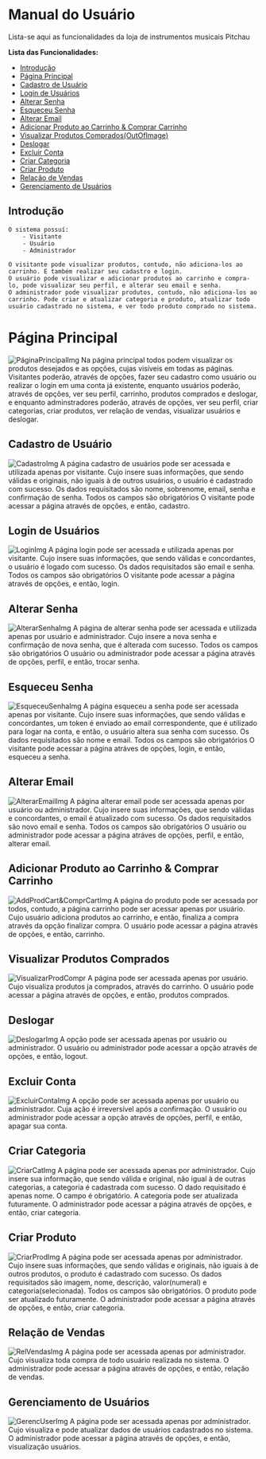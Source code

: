 <!-- Atualizar imagens -->

# Manual do Usuário

Lista-se aqui as funcionalidades da loja de instrumentos musicais Pitchau

**Lista das Funcionalidades:**
 - [Introdução](#Introdução)
 - [Página Principal](#Págin-Principal)
 - [Cadastro de Usuário](#Cadastro-de-Usuário)
 - [Login de Usuários](#Login-de-Usuários)
 - [Alterar Senha](#Alterar-Senha)
 - [Esqueceu Senha](#Esqueceu-Senha)
 - [Alterar Email](#Alterar-Email)
 - [Adicionar Produto ao Carrinho & Comprar Carrinho](#Adicionar-Produto-ao-Carrinho-&-Comprar-Carrinho)
 - [Visualizar Produtos Comprados(OutOfImage)](#Visualizar-Produtos-Comprados)
 - [Deslogar](#Deslogar)
 - [Excluir Conta](#Excluir-Conta)
 - [Criar Categoria](#Criar-Categoria)
 - [Criar Produto](#Criar-Produto)
 - [Relação de Vendas](#Relação-de-Vendas)
 - [Gerenciamento de Usuários](#Gerenciamento-de-Usuários)

## Introdução
    O sistema possuí:
        - Visitante
        - Usuário
        - Administrador

    O visitante pode visualizar produtos, contudo, não adiciona-los ao carrinho. E também realizar seu cadastro e login.
    O usuário pode visualizar e adicionar produtos ao carrinho e compra-lo, pode visualizar seu perfil, e alterar seu email e senha.
    O administrador pode visualizar produtos, contudo, não adiciona-los ao carrinho. Pode criar e atualizar categoria e produto, atualizar todo usuário cadastrado no sistema, e ver todo produto comprado no sistema.

# Página Principal
![PáginaPrincipalImg](/ManualImages/1.png)
    Na página principal todos podem visualizar os produtos desejados e as opções, cujas visíveis em todas as páginas. Visitantes poderão, através de opções, fazer seu cadastro como usuário ou realizar o login em uma conta já existente, enquanto usuários poderão, através de opções, ver seu perfil, carrinho, produtos comprados e deslogar, e enquanto adminstradores poderão, através de opções, ver seu perfil, criar categorias, criar produtos, ver relação de vendas, visualizar usuários e deslogar.

## Cadastro de Usuário
![CadastroImg](/ManualImages/2.png)
    A página cadastro de usuários pode ser acessada e utilizada apenas por visitante. Cujo insere suas informações, que sendo válidas e originais, não iguais à de outros usuários, o usuário é cadastrado com sucesso. Os dados requisitados são nome, sobrenome, email, senha e confirmação de senha. Todos os campos são obrigatórios
    O visitante pode acessar a página através de opções, e então, cadastro.

## Login de Usuários
![LoginImg](/ManualImages/3.png)
    A página login pode ser acessada e utilizada apenas por visitante. Cujo insere suas informações, que sendo válidas e concordantes, o usuário é logado com sucesso. Os dados requisitados são email e senha. Todos os campos são obrigatórios
    O visitante pode acessar a página através de opções, e então, login.

## Alterar Senha
![AlterarSenhaImg](/ManualImages/4.png)
    A página de alterar senha pode ser acessada e utilizada apenas por usuário e administrador. Cujo insere a nova senha e confirmação de nova senha, que é alterada com sucesso. Todos os campos são obrigatórios
    O usuário ou administrador pode acessar a página através de opções, perfil, e então, trocar senha.

## Esqueceu Senha
![EsqueceuSenhaImg](/ManualImages/5.png)
    A página esqueceu a senha pode ser acessada apenas por visitante. Cujo insere suas informações, que sendo válidas e concordantes, um token é enviado ao email correspondente, que é utilizado para logar na conta, e então, o usuário altera sua senha com sucesso. Os dados requisitados são nome e email. Todos os campos são obrigatórios
    O visitante pode acessar a página atráves de opções, login, e então, esqueceu a senha.

<!--
## Alterar Nome
![Print cadastro](foto-cadastro.png)
    A página alterar nome pode ser acessada apenas por usuário ou administrador. Cujo insere o novo nome, que é alterado com sucesso.
    O usuário ou administrador pode acessar a página através de opções, perfil, e então, alterar nome.
-->

## Alterar Email
![AlterarEmailImg](/ManualImages/6.png)
    A página alterar email pode ser acessada apenas por usuário ou administrador. Cujo insere suas informações, que sendo válidas e concordantes, o email é atualizado com sucesso. Os dados requisitados são novo email e senha. Todos os campos são obrigatórios
    O usuário ou administrador pode acessar a página atráves de opções, perfil, e então, alterar email.

## Adicionar Produto ao Carrinho & Comprar Carrinho
![AddProdCart&ComprCartImg](/ManualImages/7.png)
    A página do produto pode ser acessada por todos, contudo, a página carrinho pode ser acessar apenas por usuário. Cujo usuário adiciona produtos ao carrinho, e então, finaliza a compra através da opção finalizar compra.
    O usuário pode acessar a página através de opções, e então, carrinho.

## Visualizar Produtos Comprados
![VisualizarProdCompr](/ManualImages/8.png)
    A página pode ser acessada apenas por usuário. Cujo visualiza produtos ja comprados, através do carrinho.
    O usuário pode acessar a página através de opções, e então, produtos comprados.

## Deslogar
![DeslogarImg](/ManualImages/9.png)
    A opção pode ser acessada apenas por usuário ou administrador.
    O usuário ou administrador pode acessar a opção através de opções, e então, logout.

## Excluir Conta
![ExcluirContaImg](/ManualImages/10.png)
    A opção pode ser acessada apenas por usuário ou administrador. Cuja ação é irreversível após a confirmação.
    O usuário ou administrador pode acessar a opção através de opções, perfil, e então, apagar sua conta.

<!-- Administrador -->

## Criar Categoria
![CriarCatImg](/ManualImages/11.png)
    A página pode ser acessada apenas por administrador. Cujo insere sua informação, que sendo válida e original, não igual à de outras categorias, a categoria é cadastrada com sucesso. O dado requisitado é apenas nome. O campo é obrigatório. A categoria pode ser atualizada futuramente.
    O administrador pode acessar a página através de opções, e então, criar categoria.

## Criar Produto
![CriarProdImg](/ManualImages/12.png)
    A página pode ser acessada apenas por administrador. Cujo insere suas informações, que sendo válidas e originais, não iguais à de outros produtos, o produto é cadastrado com sucesso. Os dados requisitados são imagem, nome, descrição, valor(numeral) e categoria(selecionada). Todos os campos são obrigatórios. O produto pode ser atualizado futuramente.
    O administrador pode acessar a página através de opções, e então, criar categoria.

## Relação de Vendas
![RelVendasImg](/ManualImages/13.png)
    A página pode ser acessada apenas por administrador. Cujo visualiza toda compra de todo usuário realizada no sistema.
    O administrador pode acessar a página através de opções, e então, relação de vendas.

## Gerenciamento de Usuários
![GerencUserImg](/ManualImages/14.png)
    A página pode ser acessada apenas por administrador. Cujo visualiza e pode atualizar dados de usuários cadastrados no sistema.
    O administrador pode acessar a página através de opções, e então, visualização usuários.
